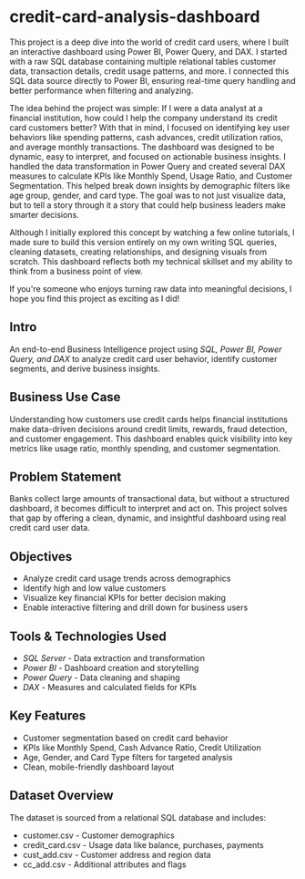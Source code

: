 # credit-card-analysis-dashboard

This project is a deep dive into the world of credit card users, where I built an interactive dashboard using Power BI, Power Query, and DAX. I started with a raw SQL database containing multiple relational tables customer data, transaction details, credit usage patterns, and more. I connected this SQL data source directly to Power BI, ensuring real-time query handling and better performance when filtering and analyzing.

The idea behind the project was simple: If I were a data analyst at a financial institution, how could I help the company understand its credit card customers better? With that in mind, I focused on identifying key user behaviors like spending patterns, cash advances, credit utilization ratios, and average monthly transactions. The dashboard was designed to be dynamic, easy to interpret, and focused on actionable business insights.
I handled the data transformation in Power Query and created several DAX measures to calculate KPIs like Monthly Spend, Usage Ratio, and Customer Segmentation. This helped break down insights by demographic filters like age group, gender, and card type. The goal was to not just visualize data, but to tell a story through it a story that could help business leaders make smarter decisions.

Although I initially explored this concept by watching a few online tutorials, I made sure to build this version entirely on my own writing SQL queries, cleaning datasets, creating relationships, and designing visuals from scratch. This dashboard reflects both my technical skillset and my ability to think from a business point of view.

If you're someone who enjoys turning raw data into meaningful decisions, I hope you find this project as exciting as I did!

## Intro

An end-to-end Business Intelligence project using *SQL, Power BI, Power Query, and DAX* to analyze credit card user behavior, identify customer segments, and derive business insights.

##  Business Use Case

Understanding how customers use credit cards helps financial institutions make data-driven decisions around credit limits, rewards, fraud detection, and customer engagement. This dashboard enables quick visibility into key metrics like usage ratio, monthly spending, and customer segmentation.

##  Problem Statement

Banks collect large amounts of transactional data, but without a structured dashboard, it becomes difficult to interpret and act on. This project solves that gap by offering a clean, dynamic, and insightful dashboard using real credit card user data.

##  Objectives

- Analyze credit card usage trends across demographics  
- Identify high and low value customers  
- Visualize key financial KPIs for better decision making  
- Enable interactive filtering and drill down for business users

## Tools & Technologies Used

- *SQL Server* - Data extraction and transformation  
- *Power BI* - Dashboard creation and storytelling  
- *Power Query* - Data cleaning and shaping  
- *DAX* - Measures and calculated fields for KPIs

## Key Features

- Customer segmentation based on credit card behavior  
- KPIs like Monthly Spend, Cash Advance Ratio, Credit Utilization  
- Age, Gender, and Card Type filters for targeted analysis  
- Clean, mobile-friendly dashboard layout

## Dataset Overview

The dataset is sourced from a relational SQL database and includes:

- customer.csv - Customer demographics 
- credit_card.csv - Usage data like balance, purchases, payments 
- cust_add.csv - Customer address and region data 
- cc_add.csv - Additional attributes and flags 

